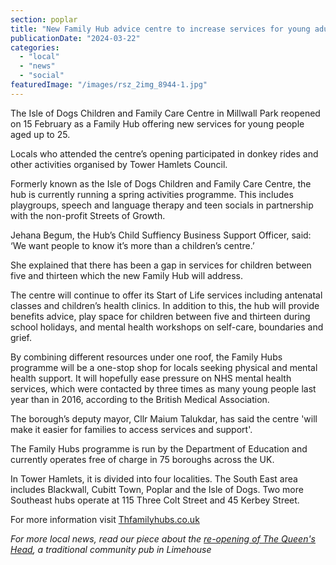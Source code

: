 ```yaml
---
section: poplar
title: "New Family Hub advice centre to increase services for young adults up to 25"
publicationDate: "2024-03-22"
categories: 
  - "local"
  - "news"
  - "social"
featuredImage: "/images/rsz_2img_8944-1.jpg"
---
```


The Isle of Dogs Children and Family Care Centre in Millwall Park reopened on 15 February as a Family Hub offering new services for young people aged up to 25.

Locals who attended the centre’s opening participated in donkey rides and other activities organised by Tower Hamlets Council.

Formerly known as the Isle of Dogs Children and Family Care Centre, the hub is currently running a spring activities programme. This includes playgroups, speech and language therapy and teen socials in partnership with the non-profit Streets of Growth.

Jehana Begum, the Hub’s Child Suffiency Business Support Officer, said: ‘We want people to know it’s more than a children’s centre.’

She explained that there has been a gap in services for children between five and thirteen which the new Family Hub will address. 

The centre will continue to offer its Start of Life services including antenatal classes and children’s health clinics. In addition to this, the hub will provide benefits advice, play space for children between five and thirteen during school holidays, and mental health workshops on self-care, boundaries and grief. 

By combining different resources under one roof, the Family Hubs programme will be a one-stop shop for locals seeking physical and mental health support. It will hopefully ease pressure on NHS mental health services, which were contacted by three times as many young people last year than in 2016, according to the British Medical Association.

The borough’s deputy mayor, Cllr Maium Talukdar, has said the centre 'will make it easier for families to access services and support'.

The Family Hubs programme is run by the Department of Education and currently operates free of charge in 75 boroughs across the UK. 

In Tower Hamlets, it is divided into four localities. The South East area includes Blackwall, Cubitt Town, Poplar and the Isle of Dogs. Two more Southeast hubs operate at 115 Three Colt Street and 45 Kerbey Street.

For more information visit [Thfamilyhubs.co.uk](https://thfamilyhubs.co.uk/)

_For more local news, read our piece about the [re-opening of The Queen's Head](https://poplarlondon.co.uk/the-queens-head-pub-in-limehouse-reopens-with-big-goals/), a traditional community pub in Limehouse_
